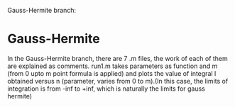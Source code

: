 Gauss-Hermite branch:
# Gauss-Hermite

In the Gauss-Hermite branch, there are 7 .m files, the work of each of them are explained as comments.
run1.m takes parameters as function and m (from 0 upto m point formula is applied) and plots the value of integral I 
obtained versus n (parameter, varies from 0 to m).(In this case, the limits of integration is from -inf to +inf, which is naturally the limits for gauss hermite)
